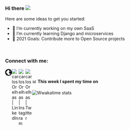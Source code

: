 ### Hi there <a href="https://www.carlosorelhas.com/"><img src="https://media.giphy.com/media/hvRJCLFzcasrR4ia7z/giphy.gif" width="25px"></a>

Here are some ideas to get you started:

- 🔭 I’m currently working on my own SaaS
- 🌱 I’m currently learning Django and microservices
- 👯  2021 Goals: Contribute more to Open Source projects

<br />

### Connect with me:

[<img align="left" alt="carlosorelhas.com" width="22px" src="https://raw.githubusercontent.com/iconic/open-iconic/master/svg/globe.svg" />][website]
[<img align="left" alt="carlosOrelhas | LinkedIn" width="22px" src="https://cdn.jsdelivr.net/npm/simple-icons@v3/icons/linkedin.svg" />][linkedin]
[<img align="left" alt="carlosOrelhas | Instagram" width="22px" src="https://cdn.jsdelivr.net/npm/simple-icons@v3/icons/instagram.svg" />][instagram]
[<img align="left" alt="carlosOrelhas | Twitter" width="22px" src="https://cdn.jsdelivr.net/npm/simple-icons@v3/icons/twitter.svg" />][twitter]
<br />

📊 **This week I spent my time on**

![Wwakatime stats](https://github-readme-stats-taupe-two.vercel.app/api/wakatime?username=corelhas&hide_title=true&hide_border=true&langs_count=5)

<br />

[website]: https://carlosorelhas.com
[linkedin]: www.linkedin.com/in/carlosorelhas
[instagram]: https://www.instagram.com/carlosodev/
[twitter]: https://twitter.com/Carlos_Orelhas
